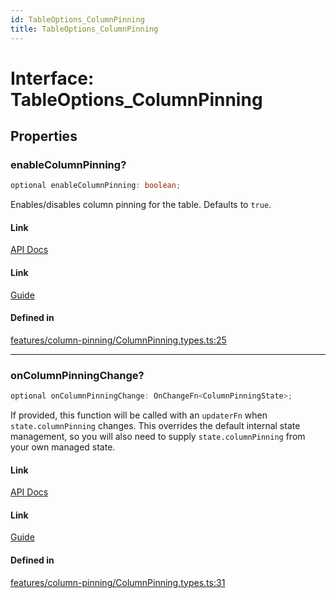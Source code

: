 ```yaml
---
id: TableOptions_ColumnPinning
title: TableOptions_ColumnPinning
---
```


# Interface: TableOptions\_ColumnPinning

## Properties

### enableColumnPinning?

```ts
optional enableColumnPinning: boolean;
```

Enables/disables column pinning for the table. Defaults to `true`.

#### Link

[API Docs](https://tanstack.com/table/v8/docs/api/features/column-pinning#enablecolumnpinning)

#### Link

[Guide](https://tanstack.com/table/v8/docs/guide/column-pinning)

#### Defined in

[features/column-pinning/ColumnPinning.types.ts:25](https://github.com/TanStack/table/blob/main/packages/table-core/src/features/column-pinning/ColumnPinning.types.ts#L25)

***

### onColumnPinningChange?

```ts
optional onColumnPinningChange: OnChangeFn<ColumnPinningState>;
```

If provided, this function will be called with an `updaterFn` when `state.columnPinning` changes. This overrides the default internal state management, so you will also need to supply `state.columnPinning` from your own managed state.

#### Link

[API Docs](https://tanstack.com/table/v8/docs/api/features/column-pinning#oncolumnpinningchange)

#### Link

[Guide](https://tanstack.com/table/v8/docs/guide/oncolumnpinningchange)

#### Defined in

[features/column-pinning/ColumnPinning.types.ts:31](https://github.com/TanStack/table/blob/main/packages/table-core/src/features/column-pinning/ColumnPinning.types.ts#L31)
